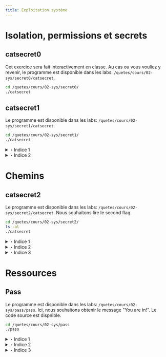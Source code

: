 ```yaml
---
title: Exploitation système
---
```

# Isolation, permissions et secrets

## catsecret0

Cet exercice sera fait interactivement en classe. Au cas ou vous vouliez y revenir, le programme est disponible dans les labs: `/quetes/cours/02-sys/secret0/catsecret`.

```sh
cd /quetes/cours/02-sys/secret0/
./catsecret
```

## catsecret1

Le programme est disponible dans les labs: `/quetes/cours/02-sys/secret1/catsecret`.

```sh
cd /quetes/cours/02-sys/secret1/
./catsecret
```

<details><summary>‣ Indice 1</summary>
<p>Qu'est-ce qui est possible avec la permission <code>r</code> sur un exécutable?</p>
</details>

<details><summary>‣ Indice 2</summary>
<p><code>man ltrace</code></p>
</details>

# Chemins

## catsecret2

Le programme est disponible dans les labs: `/quetes/cours/02-sys/secret2/catsecret`. Nous souhaitons lire le second flag.

```sh
cd /quetes/cours/02-sys/secret2/
ls -al
./catsecret
```

<details><summary>‣ Indice 1</summary>
<p>Quel est le chemin du fichier ouvert par le programme?</p>
</details>

<details><summary>‣ Indice 2</summary>
<p>Par rapport à où?</p>
</details>

<details><summary>‣ Indice 3</summary>
<p>Quel répertoire est <code>.</code>? C'est un chemin relatif, mais relatif à quoi?</p>
</details>

# Ressources

## Pass

Le programme est disponible dans les labs: `/quetes/cours/02-sys/pass/pass`. Ici, nous souhaitons obtenir le message "You are in!". Le code source est dispnible.

```sh
cd /quetes/cours/02-sys/pass
./pass
```

<details><summary>‣ Indice 1</summary>
<p>Voyez-vous une bonne pratique par rapport à la gestion des fichiers qui est manquante.</p>
</details>

<details><summary>‣ Indice 2</summary>
<p>Trouvez-vous une mauvaise gestion d'erreurs?</p>
</details>

<details><summary>‣ Indice 3</summary>
<p>Est-ce que le <code>fopen</code> peut échouer? <code>man fopen</code></p>
</details>

